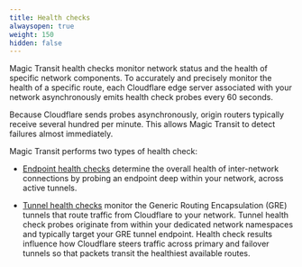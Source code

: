 ```yaml
---
title: Health checks
alwaysopen: true
weight: 150
hidden: false
---
```


Magic Transit health checks monitor network status and the health of specific network components. To accurately and precisely monitor the health of a specific route, each Cloudflare edge server associated with your network asynchronously emits health check probes every 60 seconds.

Because Cloudflare sends probes asynchronously, origin routers typically receive several hundred per minute. This allows Magic Transit to detect failures almost immediately.

Magic Transit performs two types of health check:

* [Endpoint health checks](/magic-transit/about/health-checks/endpoint/) determine the overall health of inter-network connections by probing an endpoint deep within your network, across active tunnels.

* [Tunnel health checks](/magic-transit/about/health-checks/tunnel) monitor the Generic Routing Encapsulation (GRE) tunnels that route traffic from Cloudflare to your network. Tunnel health check probes originate from within your dedicated network namespaces and typically target your GRE tunnel endpoint. Health check results influence how Cloudflare steers traffic across primary and failover tunnels so that packets transit the healthiest available routes.
